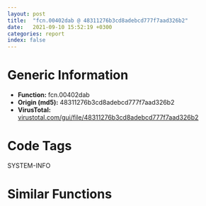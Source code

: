 ```yaml
---
layout: post
title:  "fcn.00402dab @ 48311276b3cd8adebcd777f7aad326b2"
date:   2021-09-10 15:52:19 +0300
categories: report
index: false
---
```


# Generic Information
- **Function:** fcn.00402dab
- **Origin (md5):** 48311276b3cd8adebcd777f7aad326b2
- **VirusTotal:** [virustotal.com/gui/file/48311276b3cd8adebcd777f7aad326b2][virustotal_ref]

# Code Tags
<span class="tag" id="SYSTEM-INFO">SYSTEM-INFO</span>


# Similar Functions
<script type="text/javascript" src="https://www.gstatic.com/charts/loader.js"></script>
<script type="text/javascript">

    google.charts.load('current', {'packages':['corechart']});
    google.charts.setOnLoadCallback(drawChart);

    function drawChart() {
    var data = new google.visualization.DataTable();
        data.addColumn('number', 'X');
        data.addColumn('number', 'Y');
        data.addColumn({type: 'string', role: 'tooltip', 'p': {'html': true}});
        data.addColumn({'type': 'string', 'role': 'style'});
        
        data.addRows([
    [9.24160385131836, 6.0460004806518555, '<b><a href="/report/fcn.00402dab@48311276b3cd8adebcd777f7aad326b2">fcn.00402dab</a><br>@48311276b3cd8adebcd777f7aad326b2</b><br><br>push ebp<br>mov ebp esp<br>sub esp 0x324<br>push ebx<br>push esi<br>push 0x17<br>call sub.KERNEL32.dll_IsProcessorFeaturePresent<br>test eax eax<br>je 0x402dc6<br>mov ecx dword[ebp+8]<br>int 0x29<br>xor esi esi<br>lea eax [ebp-0x324]<br>push 0x2cc<br>push esi<br>push eax<br>mov dword[0x4a1b70] esi<br>call fcn.00403710<br>add esp 0xc<br>mov dword[ebp-0x274] eax<br>mov dword[ebp-0x278] ecx<br>mov dword[ebp-0x27c] edx<br>mov dword[ebp-0x280] ebx<br>mov dword[ebp-0x284] esi<br>mov dword[ebp-0x288] edi<br>mov word[ebp-0x25c] ss<br>mov word[ebp-0x268] cs<br>mov word[ebp-0x28c] ds<br>mov word[ebp-0x290] es<br>mov word[ebp-0x294] fs<br>mov word[ebp-0x298] gs<br>pushfd<br>pop dword[ebp-0x264]<br>mov eax dword[ebp+4]<br>mov dword[ebp-0x26c] eax<br>lea eax [ebp+4]<br>mov dword[ebp-0x260] eax<br>mov dword[ebp-0x324] 0x10001<br>mov eax dword[eax-4]<br>push 0x50<br>mov dword[ebp-0x270] eax<br>lea eax [ebp-0x58]<br>push esi<br>push eax<br>call fcn.00403710<br>mov eax dword[ebp+4]<br>add esp 0xc<br>mov dword[ebp-0x58] 0x40000015<br>mov dword[ebp-0x54] 1<br>mov dword[ebp-0x4c] eax<br>call dword[sym.imp.KERNEL32.dll_IsDebuggerPresent]<br>push esi<br>lea ebx [eax-1]<br>neg ebx<br>lea eax [ebp-0x58]<br>mov dword[ebp-8] eax<br>lea eax [ebp-0x324]<br>sbb bl bl<br>mov dword[ebp-4] eax<br>inc bl<br>call dword[sym.imp.KERNEL32.dll_SetUnhandledExceptionFilter]<br>lea eax [ebp-8]<br>push eax<br>call dword[sym.imp.KERNEL32.dll_UnhandledExceptionFilter]<br>test eax eax<br>jne 0x402ec0<br>movzx eax bl<br>neg eax<br>sbb eax eax<br>and dword[0x4a1b70] eax<br>pop esi<br>pop ebx<br>mov esp ebp<br>pop ebp<br>ret<br>', 'point { fill-color: #e0440e; }'],
[17.74289894104004, 0.5813038945198059, '<b><a href="/report/fcn.00414747@d32515577b2cd57bf3dd6c5e3c37e219">fcn.00414747</a><br>@d32515577b2cd57bf3dd6c5e3c37e219</b><br><br>push ebp<br>mov ebp esp<br>sub esp 0x324<br>push ebx<br>push esi<br>push 0x17<br>call sub.KERNEL32.dll_IsProcessorFeaturePresent<br>test eax eax<br>je 0x414762<br>mov ecx dword[ebp+8]<br>int 0x29<br>xor esi esi<br>lea eax [ebp-0x324]<br>push 0x2cc<br>push esi<br>push eax<br>mov dword[0x4de708] esi<br>call fcn.0041c640<br>add esp 0xc<br>mov dword[ebp-0x274] eax<br>mov dword[ebp-0x278] ecx<br>mov dword[ebp-0x27c] edx<br>mov dword[ebp-0x280] ebx<br>mov dword[ebp-0x284] esi<br>mov dword[ebp-0x288] edi<br>mov word[ebp-0x25c] ss<br>mov word[ebp-0x268] cs<br>mov word[ebp-0x28c] ds<br>mov word[ebp-0x290] es<br>mov word[ebp-0x294] fs<br>mov word[ebp-0x298] gs<br>pushfd<br>pop dword[ebp-0x264]<br>mov eax dword[ebp+4]<br>mov dword[ebp-0x26c] eax<br>lea eax [ebp+4]<br>mov dword[ebp-0x260] eax<br>mov dword[ebp-0x324] 0x10001<br>mov eax dword[eax-4]<br>push 0x50<br>mov dword[ebp-0x270] eax<br>lea eax [ebp-0x58]<br>push esi<br>push eax<br>call fcn.0041c640<br>mov eax dword[ebp+4]<br>add esp 0xc<br>mov dword[ebp-0x58] 0x40000015<br>mov dword[ebp-0x54] 1<br>mov dword[ebp-0x4c] eax<br>call dword[sym.imp.KERNEL32.dll_IsDebuggerPresent]<br>push esi<br>lea ebx [eax-1]<br>neg ebx<br>lea eax [ebp-0x58]<br>mov dword[ebp-8] eax<br>lea eax [ebp-0x324]<br>sbb bl bl<br>mov dword[ebp-4] eax<br>inc bl<br>call dword[sym.imp.KERNEL32.dll_SetUnhandledExceptionFilter]<br>lea eax [ebp-8]<br>push eax<br>call dword[sym.imp.KERNEL32.dll_UnhandledExceptionFilter]<br>test eax eax<br>jne 0x41485c<br>movzx eax bl<br>neg eax<br>sbb eax eax<br>and dword[0x4de708] eax<br>pop esi<br>pop ebx<br>mov esp ebp<br>pop ebp<br>ret<br>', 'null'],
[18.78293800354004, -9.46843433380127, '<b><a href="/report/fcn.00401c63@70e9569a63e2c5481707e2ba7c663021">fcn.00401c63</a><br>@70e9569a63e2c5481707e2ba7c663021</b><br><br>push ebp<br>mov ebp esp<br>sub esp 0x324<br>push ebx<br>push esi<br>push 0x17<br>call sub.KERNEL32.dll_IsProcessorFeaturePresent<br>test eax eax<br>je 0x401c7e<br>mov ecx dword[ebp+8]<br>int 0x29<br>xor esi esi<br>lea eax [ebp-0x324]<br>push 0x2cc<br>push esi<br>push eax<br>mov dword[0x537a60] esi<br>call fcn.004022b0<br>add esp 0xc<br>mov dword[ebp-0x274] eax<br>mov dword[ebp-0x278] ecx<br>mov dword[ebp-0x27c] edx<br>mov dword[ebp-0x280] ebx<br>mov dword[ebp-0x284] esi<br>mov dword[ebp-0x288] edi<br>mov word[ebp-0x25c] ss<br>mov word[ebp-0x268] cs<br>mov word[ebp-0x28c] ds<br>mov word[ebp-0x290] es<br>mov word[ebp-0x294] fs<br>mov word[ebp-0x298] gs<br>pushfd<br>pop dword[ebp-0x264]<br>mov eax dword[ebp+4]<br>mov dword[ebp-0x26c] eax<br>lea eax [ebp+4]<br>mov dword[ebp-0x260] eax<br>mov dword[ebp-0x324] 0x10001<br>mov eax dword[eax-4]<br>push 0x50<br>mov dword[ebp-0x270] eax<br>lea eax [ebp-0x58]<br>push esi<br>push eax<br>call fcn.004022b0<br>mov eax dword[ebp+4]<br>add esp 0xc<br>mov dword[ebp-0x58] 0x40000015<br>mov dword[ebp-0x54] 1<br>mov dword[ebp-0x4c] eax<br>call dword[sym.imp.KERNEL32.dll_IsDebuggerPresent]<br>push esi<br>lea ebx [eax-1]<br>neg ebx<br>lea eax [ebp-0x58]<br>mov dword[ebp-8] eax<br>lea eax [ebp-0x324]<br>sbb bl bl<br>mov dword[ebp-4] eax<br>inc bl<br>call dword[sym.imp.KERNEL32.dll_SetUnhandledExceptionFilter]<br>lea eax [ebp-8]<br>push eax<br>call dword[sym.imp.KERNEL32.dll_UnhandledExceptionFilter]<br>test eax eax<br>jne 0x401d78<br>movzx eax bl<br>neg eax<br>sbb eax eax<br>and dword[0x537a60] eax<br>pop esi<br>pop ebx<br>mov esp ebp<br>pop ebp<br>ret<br>', 'null'],
[1.5287750959396362, -15.280750274658203, '<b><a href="/report/fcn.00432758@8d996434378dbdbb47e86342be5446c7">fcn.00432758</a><br>@8d996434378dbdbb47e86342be5446c7</b><br><br>push ebp<br>mov ebp esp<br>sub esp 0x324<br>push ebx<br>push esi<br>push 0x17<br>call sub.KERNEL32.dll_IsProcessorFeaturePresent<br>test eax eax<br>je 0x432773<br>mov ecx dword[ebp+8]<br>int 0x29<br>xor esi esi<br>lea eax [ebp-0x324]<br>push 0x2cc<br>push esi<br>push eax<br>mov dword[0x4f5b4c] esi<br>call fcn.00434b40<br>add esp 0xc<br>mov dword[ebp-0x274] eax<br>mov dword[ebp-0x278] ecx<br>mov dword[ebp-0x27c] edx<br>mov dword[ebp-0x280] ebx<br>mov dword[ebp-0x284] esi<br>mov dword[ebp-0x288] edi<br>mov word[ebp-0x25c] ss<br>mov word[ebp-0x268] cs<br>mov word[ebp-0x28c] ds<br>mov word[ebp-0x290] es<br>mov word[ebp-0x294] fs<br>mov word[ebp-0x298] gs<br>pushfd<br>pop dword[ebp-0x264]<br>mov eax dword[ebp+4]<br>mov dword[ebp-0x26c] eax<br>lea eax [ebp+4]<br>mov dword[ebp-0x260] eax<br>mov dword[ebp-0x324] 0x10001<br>mov eax dword[eax-4]<br>push 0x50<br>mov dword[ebp-0x270] eax<br>lea eax [ebp-0x58]<br>push esi<br>push eax<br>call fcn.00434b40<br>mov eax dword[ebp+4]<br>add esp 0xc<br>mov dword[ebp-0x58] 0x40000015<br>mov dword[ebp-0x54] 1<br>mov dword[ebp-0x4c] eax<br>call dword[sym.imp.KERNEL32.dll_IsDebuggerPresent]<br>push esi<br>lea ebx [eax-1]<br>neg ebx<br>lea eax [ebp-0x58]<br>mov dword[ebp-8] eax<br>lea eax [ebp-0x324]<br>sbb bl bl<br>mov dword[ebp-4] eax<br>inc bl<br>call dword[sym.imp.KERNEL32.dll_SetUnhandledExceptionFilter]<br>lea eax [ebp-8]<br>push eax<br>call dword[sym.imp.KERNEL32.dll_UnhandledExceptionFilter]<br>test eax eax<br>jne 0x43286d<br>movzx eax bl<br>neg eax<br>sbb eax eax<br>and dword[0x4f5b4c] eax<br>pop esi<br>pop ebx<br>mov esp ebp<br>pop ebp<br>ret<br>', 'null'],
[-3.7575790882110596, -6.6674065589904785, '<b><a href="/report/fcn.00409654@d59f9c4f445b9f980173dec064f55091">fcn.00409654</a><br>@d59f9c4f445b9f980173dec064f55091</b><br><br>push ebp<br>mov ebp esp<br>sub esp 0x324<br>push ebx<br>push esi<br>push 0x17<br>call sub.KERNEL32.dll_IsProcessorFeaturePresent<br>test eax eax<br>je 0x40966f<br>mov ecx dword[ebp+8]<br>int 0x29<br>xor esi esi<br>lea eax [ebp-0x324]<br>push 0x2cc<br>push esi<br>push eax<br>mov dword[0x436f80] esi<br>call fcn.0040a970<br>add esp 0xc<br>mov dword[ebp-0x274] eax<br>mov dword[ebp-0x278] ecx<br>mov dword[ebp-0x27c] edx<br>mov dword[ebp-0x280] ebx<br>mov dword[ebp-0x284] esi<br>mov dword[ebp-0x288] edi<br>mov word[ebp-0x25c] ss<br>mov word[ebp-0x268] cs<br>mov word[ebp-0x28c] ds<br>mov word[ebp-0x290] es<br>mov word[ebp-0x294] fs<br>mov word[ebp-0x298] gs<br>pushfd<br>pop dword[ebp-0x264]<br>mov eax dword[ebp+4]<br>mov dword[ebp-0x26c] eax<br>lea eax [ebp+4]<br>mov dword[ebp-0x260] eax<br>mov dword[ebp-0x324] 0x10001<br>mov eax dword[eax-4]<br>push 0x50<br>mov dword[ebp-0x270] eax<br>lea eax [ebp-0x58]<br>push esi<br>push eax<br>call fcn.0040a970<br>mov eax dword[ebp+4]<br>add esp 0xc<br>mov dword[ebp-0x58] 0x40000015<br>mov dword[ebp-0x54] 1<br>mov dword[ebp-0x4c] eax<br>call dword[sym.imp.KERNEL32.dll_IsDebuggerPresent]<br>push esi<br>lea ebx [eax-1]<br>neg ebx<br>lea eax [ebp-0x58]<br>mov dword[ebp-8] eax<br>lea eax [ebp-0x324]<br>sbb bl bl<br>mov dword[ebp-4] eax<br>inc bl<br>call dword[sym.imp.KERNEL32.dll_SetUnhandledExceptionFilter]<br>lea eax [ebp-8]<br>push eax<br>call dword[sym.imp.KERNEL32.dll_UnhandledExceptionFilter]<br>test eax eax<br>jne 0x409769<br>movzx eax bl<br>neg eax<br>sbb eax eax<br>and dword[0x436f80] eax<br>pop esi<br>pop ebx<br>mov esp ebp<br>pop ebp<br>ret<br>', 'null'],
[-0.3406960070133209, 2.8412275314331055, '<b><a href="/report/fcn.00432758@c2f40b3bc10e39d3d975422ee4d09bab">fcn.00432758</a><br>@c2f40b3bc10e39d3d975422ee4d09bab</b><br><br>push ebp<br>mov ebp esp<br>sub esp 0x324<br>push ebx<br>push esi<br>push 0x17<br>call sub.KERNEL32.dll_IsProcessorFeaturePresent<br>test eax eax<br>je 0x432773<br>mov ecx dword[ebp+8]<br>int 0x29<br>xor esi esi<br>lea eax [ebp-0x324]<br>push 0x2cc<br>push esi<br>push eax<br>mov dword[0x4f5b4c] esi<br>call fcn.00434b40<br>add esp 0xc<br>mov dword[ebp-0x274] eax<br>mov dword[ebp-0x278] ecx<br>mov dword[ebp-0x27c] edx<br>mov dword[ebp-0x280] ebx<br>mov dword[ebp-0x284] esi<br>mov dword[ebp-0x288] edi<br>mov word[ebp-0x25c] ss<br>mov word[ebp-0x268] cs<br>mov word[ebp-0x28c] ds<br>mov word[ebp-0x290] es<br>mov word[ebp-0x294] fs<br>mov word[ebp-0x298] gs<br>pushfd<br>pop dword[ebp-0x264]<br>mov eax dword[ebp+4]<br>mov dword[ebp-0x26c] eax<br>lea eax [ebp+4]<br>mov dword[ebp-0x260] eax<br>mov dword[ebp-0x324] 0x10001<br>mov eax dword[eax-4]<br>push 0x50<br>mov dword[ebp-0x270] eax<br>lea eax [ebp-0x58]<br>push esi<br>push eax<br>call fcn.00434b40<br>mov eax dword[ebp+4]<br>add esp 0xc<br>mov dword[ebp-0x58] 0x40000015<br>mov dword[ebp-0x54] 1<br>mov dword[ebp-0x4c] eax<br>call dword[sym.imp.KERNEL32.dll_IsDebuggerPresent]<br>push esi<br>lea ebx [eax-1]<br>neg ebx<br>lea eax [ebp-0x58]<br>mov dword[ebp-8] eax<br>lea eax [ebp-0x324]<br>sbb bl bl<br>mov dword[ebp-4] eax<br>inc bl<br>call dword[sym.imp.KERNEL32.dll_SetUnhandledExceptionFilter]<br>lea eax [ebp-8]<br>push eax<br>call dword[sym.imp.KERNEL32.dll_UnhandledExceptionFilter]<br>test eax eax<br>jne 0x43286d<br>movzx eax bl<br>neg eax<br>sbb eax eax<br>and dword[0x4f5b4c] eax<br>pop esi<br>pop ebx<br>mov esp ebp<br>pop ebp<br>ret<br>', 'null'],
[7.822474002838135, -5.4980244636535645, '<b><a href="/report/fcn.00553ee8@9c2b894b84f59672d8be2e984066f76f">fcn.00553ee8</a><br>@9c2b894b84f59672d8be2e984066f76f</b><br><br>push ebp<br>mov ebp esp<br>sub esp 0x324<br>push ebx<br>push esi<br>push 0x17<br>call sub.KERNEL32.dll_IsProcessorFeaturePresent<br>test eax eax<br>je 0x553f03<br>mov ecx dword[ebp+8]<br>int 0x29<br>xor esi esi<br>lea eax [ebp-0x324]<br>push 0x2cc<br>push esi<br>push eax<br>mov dword[0x5e36f0] esi<br>call fcn.005576f0<br>add esp 0xc<br>mov dword[ebp-0x274] eax<br>mov dword[ebp-0x278] ecx<br>mov dword[ebp-0x27c] edx<br>mov dword[ebp-0x280] ebx<br>mov dword[ebp-0x284] esi<br>mov dword[ebp-0x288] edi<br>mov word[ebp-0x25c] ss<br>mov word[ebp-0x268] cs<br>mov word[ebp-0x28c] ds<br>mov word[ebp-0x290] es<br>mov word[ebp-0x294] fs<br>mov word[ebp-0x298] gs<br>pushfd<br>pop dword[ebp-0x264]<br>mov eax dword[ebp+4]<br>mov dword[ebp-0x26c] eax<br>lea eax [ebp+4]<br>mov dword[ebp-0x260] eax<br>mov dword[ebp-0x324] 0x10001<br>mov eax dword[eax-4]<br>push 0x50<br>mov dword[ebp-0x270] eax<br>lea eax [ebp-0x58]<br>push esi<br>push eax<br>call fcn.005576f0<br>mov eax dword[ebp+4]<br>add esp 0xc<br>mov dword[ebp-0x58] 0x40000015<br>mov dword[ebp-0x54] 1<br>mov dword[ebp-0x4c] eax<br>call dword[sym.imp.KERNEL32.dll_IsDebuggerPresent]<br>push esi<br>lea ebx [eax-1]<br>neg ebx<br>lea eax [ebp-0x58]<br>mov dword[ebp-8] eax<br>lea eax [ebp-0x324]<br>sbb bl bl<br>mov dword[ebp-4] eax<br>inc bl<br>call dword[sym.imp.KERNEL32.dll_SetUnhandledExceptionFilter]<br>lea eax [ebp-8]<br>push eax<br>call dword[sym.imp.KERNEL32.dll_UnhandledExceptionFilter]<br>test eax eax<br>jne 0x553ffd<br>movzx eax bl<br>neg eax<br>sbb eax eax<br>and dword[0x5e36f0] eax<br>pop esi<br>pop ebx<br>mov esp ebp<br>pop ebp<br>ret<br>', 'null'],
[11.557159423828125, -16.531618118286133, '<b><a href="/report/fcn.00409bfb@0b073c89b077a27e3496540be7574e33">fcn.00409bfb</a><br>@0b073c89b077a27e3496540be7574e33</b><br><br>push ebp<br>mov ebp esp<br>sub esp 0x324<br>push ebx<br>push esi<br>push 0x17<br>call sub.KERNEL32.dll_IsProcessorFeaturePresent<br>test eax eax<br>je 0x409c16<br>mov ecx dword[ebp+8]<br>int 0x29<br>xor esi esi<br>lea eax [ebp-0x324]<br>push 0x2cc<br>push esi<br>push eax<br>mov dword[0x4269dc] esi<br>call fcn.0040bf50<br>add esp 0xc<br>mov dword[ebp-0x274] eax<br>mov dword[ebp-0x278] ecx<br>mov dword[ebp-0x27c] edx<br>mov dword[ebp-0x280] ebx<br>mov dword[ebp-0x284] esi<br>mov dword[ebp-0x288] edi<br>mov word[ebp-0x25c] ss<br>mov word[ebp-0x268] cs<br>mov word[ebp-0x28c] ds<br>mov word[ebp-0x290] es<br>mov word[ebp-0x294] fs<br>mov word[ebp-0x298] gs<br>pushfd<br>pop dword[ebp-0x264]<br>mov eax dword[ebp+4]<br>mov dword[ebp-0x26c] eax<br>lea eax [ebp+4]<br>mov dword[ebp-0x260] eax<br>mov dword[ebp-0x324] 0x10001<br>mov eax dword[eax-4]<br>push 0x50<br>mov dword[ebp-0x270] eax<br>lea eax [ebp-0x58]<br>push esi<br>push eax<br>call fcn.0040bf50<br>mov eax dword[ebp+4]<br>add esp 0xc<br>mov dword[ebp-0x58] 0x40000015<br>mov dword[ebp-0x54] 1<br>mov dword[ebp-0x4c] eax<br>call dword[sym.imp.KERNEL32.dll_IsDebuggerPresent]<br>push esi<br>lea ebx [eax-1]<br>neg ebx<br>lea eax [ebp-0x58]<br>mov dword[ebp-8] eax<br>lea eax [ebp-0x324]<br>sbb bl bl<br>mov dword[ebp-4] eax<br>inc bl<br>call dword[sym.imp.KERNEL32.dll_SetUnhandledExceptionFilter]<br>lea eax [ebp-8]<br>push eax<br>call dword[sym.imp.KERNEL32.dll_UnhandledExceptionFilter]<br>test eax eax<br>jne 0x409d10<br>movzx eax bl<br>neg eax<br>sbb eax eax<br>and dword[0x4269dc] eax<br>pop esi<br>pop ebx<br>mov esp ebp<br>pop ebp<br>ret<br>', 'null'],
[61.575931549072266, 108.3570327758789, '<b><a href="/report/fcn.0041492a@b8b9cf6862b0d68d10750002e5baaf97">fcn.0041492a</a><br>@b8b9cf6862b0d68d10750002e5baaf97</b><br><br>mov edi edi<br>push ebp<br>mov ebp esp<br>sub esp 0x328<br>mov eax dword[0x475084]<br>xor eax ebp<br>mov dword[ebp-4] eax<br>push ebx<br>mov ebx dword[ebp+8]<br>push edi<br>cmp ebx 0xffffffff<br>je 0x414950<br>push ebx<br>call fcn.0041b8f0<br>pop ecx<br>and dword[ebp-0x320] 0<br>push 0x4c<br>lea eax [ebp-0x31c]<br>push 0<br>push eax<br>call fcn.00412c10<br>lea eax [ebp-0x320]<br>mov dword[ebp-0x328] eax<br>lea eax [ebp-0x2d0]<br>add esp 0xc<br>mov dword[ebp-0x324] eax<br>mov dword[ebp-0x220] eax<br>mov dword[ebp-0x224] ecx<br>mov dword[ebp-0x228] edx<br>mov dword[ebp-0x22c] ebx<br>mov dword[ebp-0x230] esi<br>mov dword[ebp-0x234] edi<br>mov word[ebp-0x208] ss<br>mov word[ebp-0x214] cs<br>mov word[ebp-0x238] ds<br>mov word[ebp-0x23c] es<br>mov word[ebp-0x240] fs<br>mov word[ebp-0x244] gs<br>pushfd<br>pop dword[ebp-0x210]<br>mov eax dword[ebp+4]<br>lea ecx [ebp+4]<br>mov dword[ebp-0x20c] ecx<br>mov dword[ebp-0x2d0] 0x10001<br>mov dword[ebp-0x218] eax<br>mov ecx dword[ecx-4]<br>mov dword[ebp-0x21c] ecx<br>mov ecx dword[ebp+0xc]<br>mov dword[ebp-0x320] ecx<br>mov ecx dword[ebp+0x10]<br>mov dword[ebp-0x31c] ecx<br>mov dword[ebp-0x314] eax<br>call dword[sym.imp.KERNEL32.dll_IsDebuggerPresent]<br>push 0<br>mov edi eax<br>call dword[sym.imp.KERNEL32.dll_SetUnhandledExceptionFilter]<br>lea eax [ebp-0x328]<br>push eax<br>call dword[sym.imp.KERNEL32.dll_UnhandledExceptionFilter]<br>test eax eax<br>jne 0x414a45<br>test edi edi<br>jne 0x414a45<br>cmp ebx 0xffffffff<br>je 0x414a45<br>push ebx<br>call fcn.0041b8f0<br>pop ecx<br>mov ecx dword[ebp-4]<br>pop edi<br>xor ecx ebp<br>pop ebx<br>call fcn.00410b3d<br>leave<br>ret<br>', 'null'],
[45.77464294433594, 89.84402465820312, '<b><a href="/report/fcn.004f9ee0@e2ba7f10eb234338a49853c34d7d9c56">fcn.004f9ee0</a><br>@e2ba7f10eb234338a49853c34d7d9c56</b><br><br>mov edi edi<br>push ebp<br>mov ebp esp<br>sub esp 0x328<br>mov eax dword[0x55bdf4]<br>xor eax ebp<br>mov dword[ebp-4] eax<br>push ebx<br>mov ebx dword[ebp+8]<br>push edi<br>cmp ebx 0xffffffff<br>je 0x4f9f06<br>push ebx<br>call fcn.00502207<br>pop ecx<br>and dword[ebp-0x320] 0<br>push 0x4c<br>lea eax [ebp-0x31c]<br>push 0<br>push eax<br>call fcn.004f37e0<br>lea eax [ebp-0x320]<br>mov dword[ebp-0x328] eax<br>lea eax [ebp-0x2d0]<br>add esp 0xc<br>mov dword[ebp-0x324] eax<br>mov dword[ebp-0x220] eax<br>mov dword[ebp-0x224] ecx<br>mov dword[ebp-0x228] edx<br>mov dword[ebp-0x22c] ebx<br>mov dword[ebp-0x230] esi<br>mov dword[ebp-0x234] edi<br>mov word[ebp-0x208] ss<br>mov word[ebp-0x214] cs<br>mov word[ebp-0x238] ds<br>mov word[ebp-0x23c] es<br>mov word[ebp-0x240] fs<br>mov word[ebp-0x244] gs<br>pushfd<br>pop dword[ebp-0x210]<br>mov eax dword[ebp+4]<br>lea ecx [ebp+4]<br>mov dword[ebp-0x20c] ecx<br>mov dword[ebp-0x2d0] 0x10001<br>mov dword[ebp-0x218] eax<br>mov ecx dword[ecx-4]<br>mov dword[ebp-0x21c] ecx<br>mov ecx dword[ebp+0xc]<br>mov dword[ebp-0x320] ecx<br>mov ecx dword[ebp+0x10]<br>mov dword[ebp-0x31c] ecx<br>mov dword[ebp-0x314] eax<br>call dword[sym.imp.KERNEL32.dll_IsDebuggerPresent]<br>push 0<br>mov edi eax<br>call dword[sym.imp.KERNEL32.dll_SetUnhandledExceptionFilter]<br>lea eax [ebp-0x328]<br>push eax<br>call dword[sym.imp.KERNEL32.dll_UnhandledExceptionFilter]<br>test eax eax<br>jne 0x4f9ffb<br>test edi edi<br>jne 0x4f9ffb<br>cmp ebx 0xffffffff<br>je 0x4f9ffb<br>push ebx<br>call fcn.00502207<br>pop ecx<br>mov ecx dword[ebp-4]<br>pop edi<br>xor ecx ebp<br>pop ebx<br>call fcn.004f166b<br>leave<br>ret<br>', 'null'],
[66.12736511230469, 89.90834045410156, '<b><a href="/report/fcn.0041492a@9571c7458fae91969aaed3955e433f49">fcn.0041492a</a><br>@9571c7458fae91969aaed3955e433f49</b><br><br>mov edi edi<br>push ebp<br>mov ebp esp<br>sub esp 0x328<br>mov eax dword[0x475084]<br>xor eax ebp<br>mov dword[ebp-4] eax<br>push ebx<br>mov ebx dword[ebp+8]<br>push edi<br>cmp ebx 0xffffffff<br>je 0x414950<br>push ebx<br>call fcn.0041b8f0<br>pop ecx<br>and dword[ebp-0x320] 0<br>push 0x4c<br>lea eax [ebp-0x31c]<br>push 0<br>push eax<br>call fcn.00412c10<br>lea eax [ebp-0x320]<br>mov dword[ebp-0x328] eax<br>lea eax [ebp-0x2d0]<br>add esp 0xc<br>mov dword[ebp-0x324] eax<br>mov dword[ebp-0x220] eax<br>mov dword[ebp-0x224] ecx<br>mov dword[ebp-0x228] edx<br>mov dword[ebp-0x22c] ebx<br>mov dword[ebp-0x230] esi<br>mov dword[ebp-0x234] edi<br>mov word[ebp-0x208] ss<br>mov word[ebp-0x214] cs<br>mov word[ebp-0x238] ds<br>mov word[ebp-0x23c] es<br>mov word[ebp-0x240] fs<br>mov word[ebp-0x244] gs<br>pushfd<br>pop dword[ebp-0x210]<br>mov eax dword[ebp+4]<br>lea ecx [ebp+4]<br>mov dword[ebp-0x20c] ecx<br>mov dword[ebp-0x2d0] 0x10001<br>mov dword[ebp-0x218] eax<br>mov ecx dword[ecx-4]<br>mov dword[ebp-0x21c] ecx<br>mov ecx dword[ebp+0xc]<br>mov dword[ebp-0x320] ecx<br>mov ecx dword[ebp+0x10]<br>mov dword[ebp-0x31c] ecx<br>mov dword[ebp-0x314] eax<br>call dword[sym.imp.KERNEL32.dll_IsDebuggerPresent]<br>push 0<br>mov edi eax<br>call dword[sym.imp.KERNEL32.dll_SetUnhandledExceptionFilter]<br>lea eax [ebp-0x328]<br>push eax<br>call dword[sym.imp.KERNEL32.dll_UnhandledExceptionFilter]<br>test eax eax<br>jne 0x414a45<br>test edi edi<br>jne 0x414a45<br>cmp ebx 0xffffffff<br>je 0x414a45<br>push ebx<br>call fcn.0041b8f0<br>pop ecx<br>mov ecx dword[ebp-4]<br>pop edi<br>xor ecx ebp<br>pop ebx<br>call fcn.00410b3d<br>leave<br>ret<br>', 'null'],
[50.14043426513672, 101.093505859375, '<b><a href="/report/fcn.0041492a@3aa98225e51cbcae2d334c8b6b4ed9fd">fcn.0041492a</a><br>@3aa98225e51cbcae2d334c8b6b4ed9fd</b><br><br>mov edi edi<br>push ebp<br>mov ebp esp<br>sub esp 0x328<br>mov eax dword[0x475084]<br>xor eax ebp<br>mov dword[ebp-4] eax<br>push ebx<br>mov ebx dword[ebp+8]<br>push edi<br>cmp ebx 0xffffffff<br>je 0x414950<br>push ebx<br>call fcn.0041b8f0<br>pop ecx<br>and dword[ebp-0x320] 0<br>push 0x4c<br>lea eax [ebp-0x31c]<br>push 0<br>push eax<br>call fcn.00412c10<br>lea eax [ebp-0x320]<br>mov dword[ebp-0x328] eax<br>lea eax [ebp-0x2d0]<br>add esp 0xc<br>mov dword[ebp-0x324] eax<br>mov dword[ebp-0x220] eax<br>mov dword[ebp-0x224] ecx<br>mov dword[ebp-0x228] edx<br>mov dword[ebp-0x22c] ebx<br>mov dword[ebp-0x230] esi<br>mov dword[ebp-0x234] edi<br>mov word[ebp-0x208] ss<br>mov word[ebp-0x214] cs<br>mov word[ebp-0x238] ds<br>mov word[ebp-0x23c] es<br>mov word[ebp-0x240] fs<br>mov word[ebp-0x244] gs<br>pushfd<br>pop dword[ebp-0x210]<br>mov eax dword[ebp+4]<br>lea ecx [ebp+4]<br>mov dword[ebp-0x20c] ecx<br>mov dword[ebp-0x2d0] 0x10001<br>mov dword[ebp-0x218] eax<br>mov ecx dword[ecx-4]<br>mov dword[ebp-0x21c] ecx<br>mov ecx dword[ebp+0xc]<br>mov dword[ebp-0x320] ecx<br>mov ecx dword[ebp+0x10]<br>mov dword[ebp-0x31c] ecx<br>mov dword[ebp-0x314] eax<br>call dword[sym.imp.KERNEL32.dll_IsDebuggerPresent]<br>push 0<br>mov edi eax<br>call dword[sym.imp.KERNEL32.dll_SetUnhandledExceptionFilter]<br>lea eax [ebp-0x328]<br>push eax<br>call dword[sym.imp.KERNEL32.dll_UnhandledExceptionFilter]<br>test eax eax<br>jne 0x414a45<br>test edi edi<br>jne 0x414a45<br>cmp ebx 0xffffffff<br>je 0x414a45<br>push ebx<br>call fcn.0041b8f0<br>pop ecx<br>mov ecx dword[ebp-4]<br>pop edi<br>xor ecx ebp<br>pop ebx<br>call fcn.00410b3d<br>leave<br>ret<br>', 'null'],
[60.53046798706055, 98.24139404296875, '<b><a href="/report/fcn.0041492a@44a756939733df3681808b122b91651f">fcn.0041492a</a><br>@44a756939733df3681808b122b91651f</b><br><br>mov edi edi<br>push ebp<br>mov ebp esp<br>sub esp 0x328<br>mov eax dword[0x475084]<br>xor eax ebp<br>mov dword[ebp-4] eax<br>push ebx<br>mov ebx dword[ebp+8]<br>push edi<br>cmp ebx 0xffffffff<br>je 0x414950<br>push ebx<br>call fcn.0041b8f0<br>pop ecx<br>and dword[ebp-0x320] 0<br>push 0x4c<br>lea eax [ebp-0x31c]<br>push 0<br>push eax<br>call fcn.00412c10<br>lea eax [ebp-0x320]<br>mov dword[ebp-0x328] eax<br>lea eax [ebp-0x2d0]<br>add esp 0xc<br>mov dword[ebp-0x324] eax<br>mov dword[ebp-0x220] eax<br>mov dword[ebp-0x224] ecx<br>mov dword[ebp-0x228] edx<br>mov dword[ebp-0x22c] ebx<br>mov dword[ebp-0x230] esi<br>mov dword[ebp-0x234] edi<br>mov word[ebp-0x208] ss<br>mov word[ebp-0x214] cs<br>mov word[ebp-0x238] ds<br>mov word[ebp-0x23c] es<br>mov word[ebp-0x240] fs<br>mov word[ebp-0x244] gs<br>pushfd<br>pop dword[ebp-0x210]<br>mov eax dword[ebp+4]<br>lea ecx [ebp+4]<br>mov dword[ebp-0x20c] ecx<br>mov dword[ebp-0x2d0] 0x10001<br>mov dword[ebp-0x218] eax<br>mov ecx dword[ecx-4]<br>mov dword[ebp-0x21c] ecx<br>mov ecx dword[ebp+0xc]<br>mov dword[ebp-0x320] ecx<br>mov ecx dword[ebp+0x10]<br>mov dword[ebp-0x31c] ecx<br>mov dword[ebp-0x314] eax<br>call dword[sym.imp.KERNEL32.dll_IsDebuggerPresent]<br>push 0<br>mov edi eax<br>call dword[sym.imp.KERNEL32.dll_SetUnhandledExceptionFilter]<br>lea eax [ebp-0x328]<br>push eax<br>call dword[sym.imp.KERNEL32.dll_UnhandledExceptionFilter]<br>test eax eax<br>jne 0x414a45<br>test edi edi<br>jne 0x414a45<br>cmp ebx 0xffffffff<br>je 0x414a45<br>push ebx<br>call fcn.0041b8f0<br>pop ecx<br>mov ecx dword[ebp-4]<br>pop edi<br>xor ecx ebp<br>pop ebx<br>call fcn.00410b3d<br>leave<br>ret<br>', 'null'],
[54.19588088989258, 79.01036834716797, '<b><a href="/report/fcn.0041492a@3d7f25d788af3e7f7707a736ac852465">fcn.0041492a</a><br>@3d7f25d788af3e7f7707a736ac852465</b><br><br>mov edi edi<br>push ebp<br>mov ebp esp<br>sub esp 0x328<br>mov eax dword[0x475084]<br>xor eax ebp<br>mov dword[ebp-4] eax<br>push ebx<br>mov ebx dword[ebp+8]<br>push edi<br>cmp ebx 0xffffffff<br>je 0x414950<br>push ebx<br>call fcn.0041b8f0<br>pop ecx<br>and dword[ebp-0x320] 0<br>push 0x4c<br>lea eax [ebp-0x31c]<br>push 0<br>push eax<br>call fcn.00412c10<br>lea eax [ebp-0x320]<br>mov dword[ebp-0x328] eax<br>lea eax [ebp-0x2d0]<br>add esp 0xc<br>mov dword[ebp-0x324] eax<br>mov dword[ebp-0x220] eax<br>mov dword[ebp-0x224] ecx<br>mov dword[ebp-0x228] edx<br>mov dword[ebp-0x22c] ebx<br>mov dword[ebp-0x230] esi<br>mov dword[ebp-0x234] edi<br>mov word[ebp-0x208] ss<br>mov word[ebp-0x214] cs<br>mov word[ebp-0x238] ds<br>mov word[ebp-0x23c] es<br>mov word[ebp-0x240] fs<br>mov word[ebp-0x244] gs<br>pushfd<br>pop dword[ebp-0x210]<br>mov eax dword[ebp+4]<br>lea ecx [ebp+4]<br>mov dword[ebp-0x20c] ecx<br>mov dword[ebp-0x2d0] 0x10001<br>mov dword[ebp-0x218] eax<br>mov ecx dword[ecx-4]<br>mov dword[ebp-0x21c] ecx<br>mov ecx dword[ebp+0xc]<br>mov dword[ebp-0x320] ecx<br>mov ecx dword[ebp+0x10]<br>mov dword[ebp-0x31c] ecx<br>mov dword[ebp-0x314] eax<br>call dword[sym.imp.KERNEL32.dll_IsDebuggerPresent]<br>push 0<br>mov edi eax<br>call dword[sym.imp.KERNEL32.dll_SetUnhandledExceptionFilter]<br>lea eax [ebp-0x328]<br>push eax<br>call dword[sym.imp.KERNEL32.dll_UnhandledExceptionFilter]<br>test eax eax<br>jne 0x414a45<br>test edi edi<br>jne 0x414a45<br>cmp ebx 0xffffffff<br>je 0x414a45<br>push ebx<br>call fcn.0041b8f0<br>pop ecx<br>mov ecx dword[ebp-4]<br>pop edi<br>xor ecx ebp<br>pop ebx<br>call fcn.00410b3d<br>leave<br>ret<br>', 'null'],
[76.24700164794922, 88.51581573486328, '<b><a href="/report/fcn.005b1e03@b38ce64a273c3fc98fc78af14b8bdcc0">fcn.005b1e03</a><br>@b38ce64a273c3fc98fc78af14b8bdcc0</b><br><br>mov edi edi<br>push ebp<br>mov ebp esp<br>sub esp 0x328<br>mov eax dword[0x5bd3c0]<br>xor eax ebp<br>mov dword[ebp-4] eax<br>push ebx<br>mov ebx dword[ebp+8]<br>push edi<br>cmp ebx 0xffffffff<br>je 0x5b1e29<br>push ebx<br>call fcn.005b3871<br>pop ecx<br>and dword[ebp-0x320] 0<br>push 0x4c<br>lea eax [ebp-0x31c]<br>push 0<br>push eax<br>call fcn.005b3880<br>lea eax [ebp-0x320]<br>mov dword[ebp-0x328] eax<br>lea eax [ebp-0x2d0]<br>add esp 0xc<br>mov dword[ebp-0x324] eax<br>mov dword[ebp-0x220] eax<br>mov dword[ebp-0x224] ecx<br>mov dword[ebp-0x228] edx<br>mov dword[ebp-0x22c] ebx<br>mov dword[ebp-0x230] esi<br>mov dword[ebp-0x234] edi<br>mov word[ebp-0x208] ss<br>mov word[ebp-0x214] cs<br>mov word[ebp-0x238] ds<br>mov word[ebp-0x23c] es<br>mov word[ebp-0x240] fs<br>mov word[ebp-0x244] gs<br>pushfd<br>pop dword[ebp-0x210]<br>mov eax dword[ebp+4]<br>lea ecx [ebp+4]<br>mov dword[ebp-0x20c] ecx<br>mov dword[ebp-0x2d0] 0x10001<br>mov dword[ebp-0x218] eax<br>mov ecx dword[ecx-4]<br>mov dword[ebp-0x21c] ecx<br>mov ecx dword[ebp+0xc]<br>mov dword[ebp-0x320] ecx<br>mov ecx dword[ebp+0x10]<br>mov dword[ebp-0x31c] ecx<br>mov dword[ebp-0x314] eax<br>call dword[sym.imp.KERNEL32.dll_IsDebuggerPresent]<br>push 0<br>mov edi eax<br>call dword[sym.imp.KERNEL32.dll_SetUnhandledExceptionFilter]<br>lea eax [ebp-0x328]<br>push eax<br>call dword[sym.imp.KERNEL32.dll_UnhandledExceptionFilter]<br>test eax eax<br>jne 0x5b1f1e<br>test edi edi<br>jne 0x5b1f1e<br>cmp ebx 0xffffffff<br>je 0x5b1f1e<br>push ebx<br>call fcn.005b3871<br>pop ecx<br>mov ecx dword[ebp-4]<br>pop edi<br>xor ecx ebp<br>pop ebx<br>call fcn.005b26c6<br>leave<br>ret<br>', 'null'],
[71.78278350830078, 100.35872650146484, '<b><a href="/report/fcn.00490cf5@4fe6510221c33bf023f6abed461fc13f">fcn.00490cf5</a><br>@4fe6510221c33bf023f6abed461fc13f</b><br><br>mov edi edi<br>push ebp<br>mov ebp esp<br>sub esp 0x328<br>mov eax dword[0x4c1d70]<br>xor eax ebp<br>mov dword[ebp-4] eax<br>push ebx<br>mov ebx dword[ebp+8]<br>push edi<br>cmp ebx 0xffffffff<br>je 0x490d1b<br>push ebx<br>call fcn.00496178<br>pop ecx<br>and dword[ebp-0x320] 0<br>push 0x4c<br>lea eax [ebp-0x31c]<br>push 0<br>push eax<br>call fcn.00495c20<br>lea eax [ebp-0x320]<br>mov dword[ebp-0x328] eax<br>lea eax [ebp-0x2d0]<br>add esp 0xc<br>mov dword[ebp-0x324] eax<br>mov dword[ebp-0x220] eax<br>mov dword[ebp-0x224] ecx<br>mov dword[ebp-0x228] edx<br>mov dword[ebp-0x22c] ebx<br>mov dword[ebp-0x230] esi<br>mov dword[ebp-0x234] edi<br>mov word[ebp-0x208] ss<br>mov word[ebp-0x214] cs<br>mov word[ebp-0x238] ds<br>mov word[ebp-0x23c] es<br>mov word[ebp-0x240] fs<br>mov word[ebp-0x244] gs<br>pushfd<br>pop dword[ebp-0x210]<br>mov eax dword[ebp+4]<br>lea ecx [ebp+4]<br>mov dword[ebp-0x20c] ecx<br>mov dword[ebp-0x2d0] 0x10001<br>mov dword[ebp-0x218] eax<br>mov ecx dword[ecx-4]<br>mov dword[ebp-0x21c] ecx<br>mov ecx dword[ebp+0xc]<br>mov dword[ebp-0x320] ecx<br>mov ecx dword[ebp+0x10]<br>mov dword[ebp-0x31c] ecx<br>mov dword[ebp-0x314] eax<br>call dword[sym.imp.KERNEL32.dll_IsDebuggerPresent]<br>push 0<br>mov edi eax<br>call dword[sym.imp.KERNEL32.dll_SetUnhandledExceptionFilter]<br>lea eax [ebp-0x328]<br>push eax<br>call dword[sym.imp.KERNEL32.dll_UnhandledExceptionFilter]<br>test eax eax<br>jne 0x490e10<br>test edi edi<br>jne 0x490e10<br>cmp ebx 0xffffffff<br>je 0x490e10<br>push ebx<br>call fcn.00496178<br>pop ecx<br>mov ecx dword[ebp-4]<br>pop edi<br>xor ecx ebp<br>pop ebx<br>call fcn.004933e6<br>leave<br>ret<br>', 'null'],
[56.107269287109375, 89.22822570800781, '<b><a href="/report/fcn.004412a1@418e0921f3a9bd4f5bc0dcc59623b5a1">fcn.004412a1</a><br>@418e0921f3a9bd4f5bc0dcc59623b5a1</b><br><br>mov edi edi<br>push ebp<br>mov ebp esp<br>sub esp 0x328<br>mov eax dword[0x4a83f0]<br>xor eax ebp<br>mov dword[ebp-4] eax<br>push ebx<br>mov ebx dword[ebp+8]<br>push edi<br>cmp ebx 0xffffffff<br>je 0x4412c7<br>push ebx<br>call fcn.00447ef5<br>pop ecx<br>and dword[ebp-0x320] 0<br>push 0x4c<br>lea eax [ebp-0x31c]<br>push 0<br>push eax<br>call fcn.0043fe30<br>lea eax [ebp-0x320]<br>mov dword[ebp-0x328] eax<br>lea eax [ebp-0x2d0]<br>add esp 0xc<br>mov dword[ebp-0x324] eax<br>mov dword[ebp-0x220] eax<br>mov dword[ebp-0x224] ecx<br>mov dword[ebp-0x228] edx<br>mov dword[ebp-0x22c] ebx<br>mov dword[ebp-0x230] esi<br>mov dword[ebp-0x234] edi<br>mov word[ebp-0x208] ss<br>mov word[ebp-0x214] cs<br>mov word[ebp-0x238] ds<br>mov word[ebp-0x23c] es<br>mov word[ebp-0x240] fs<br>mov word[ebp-0x244] gs<br>pushfd<br>pop dword[ebp-0x210]<br>mov eax dword[ebp+4]<br>lea ecx [ebp+4]<br>mov dword[ebp-0x20c] ecx<br>mov dword[ebp-0x2d0] 0x10001<br>mov dword[ebp-0x218] eax<br>mov ecx dword[ecx-4]<br>mov dword[ebp-0x21c] ecx<br>mov ecx dword[ebp+0xc]<br>mov dword[ebp-0x320] ecx<br>mov ecx dword[ebp+0x10]<br>mov dword[ebp-0x31c] ecx<br>mov dword[ebp-0x314] eax<br>call dword[sym.imp.KERNEL32.dll_IsDebuggerPresent]<br>push 0<br>mov edi eax<br>call dword[sym.imp.KERNEL32.dll_SetUnhandledExceptionFilter]<br>lea eax [ebp-0x328]<br>push eax<br>call dword[sym.imp.KERNEL32.dll_UnhandledExceptionFilter]<br>test eax eax<br>jne 0x4413bc<br>test edi edi<br>jne 0x4413bc<br>cmp ebx 0xffffffff<br>je 0x4413bc<br>push ebx<br>call fcn.00447ef5<br>pop ecx<br>mov ecx dword[ebp-4]<br>pop edi<br>xor ecx ebp<br>pop ebx<br>call fcn.0043e257<br>leave<br>ret<br>', 'null'],
[66.12322235107422, 79.31324768066406, '<b><a href="/report/fcn.0041561a@20a93604f17ee6f3c2aa7b1f7a497fcf">fcn.0041561a</a><br>@20a93604f17ee6f3c2aa7b1f7a497fcf</b><br><br>mov edi edi<br>push ebp<br>mov ebp esp<br>sub esp 0x328<br>mov eax dword[0x482084]<br>xor eax ebp<br>mov dword[ebp-4] eax<br>push ebx<br>mov ebx dword[ebp+8]<br>push edi<br>cmp ebx 0xffffffff<br>je 0x415640<br>push ebx<br>call fcn.0041c580<br>pop ecx<br>and dword[ebp-0x320] 0<br>push 0x4c<br>lea eax [ebp-0x31c]<br>push 0<br>push eax<br>call fcn.00413900<br>lea eax [ebp-0x320]<br>mov dword[ebp-0x328] eax<br>lea eax [ebp-0x2d0]<br>add esp 0xc<br>mov dword[ebp-0x324] eax<br>mov dword[ebp-0x220] eax<br>mov dword[ebp-0x224] ecx<br>mov dword[ebp-0x228] edx<br>mov dword[ebp-0x22c] ebx<br>mov dword[ebp-0x230] esi<br>mov dword[ebp-0x234] edi<br>mov word[ebp-0x208] ss<br>mov word[ebp-0x214] cs<br>mov word[ebp-0x238] ds<br>mov word[ebp-0x23c] es<br>mov word[ebp-0x240] fs<br>mov word[ebp-0x244] gs<br>pushfd<br>pop dword[ebp-0x210]<br>mov eax dword[ebp+4]<br>lea ecx [ebp+4]<br>mov dword[ebp-0x20c] ecx<br>mov dword[ebp-0x2d0] 0x10001<br>mov dword[ebp-0x218] eax<br>mov ecx dword[ecx-4]<br>mov dword[ebp-0x21c] ecx<br>mov ecx dword[ebp+0xc]<br>mov dword[ebp-0x320] ecx<br>mov ecx dword[ebp+0x10]<br>mov dword[ebp-0x31c] ecx<br>mov dword[ebp-0x314] eax<br>call dword[sym.imp.KERNEL32.dll_IsDebuggerPresent]<br>push 0<br>mov edi eax<br>call dword[sym.imp.KERNEL32.dll_SetUnhandledExceptionFilter]<br>lea eax [ebp-0x328]<br>push eax<br>call dword[sym.imp.KERNEL32.dll_UnhandledExceptionFilter]<br>test eax eax<br>jne 0x415735<br>test edi edi<br>jne 0x415735<br>cmp ebx 0xffffffff<br>je 0x415735<br>push ebx<br>call fcn.0041c580<br>pop ecx<br>mov ecx dword[ebp-4]<br>pop edi<br>xor ecx ebp<br>pop ebx<br>call fcn.00411833<br>leave<br>ret<br>', 'null'],
[-106.76710510253906, -106.73238372802734, '<b><a href="/report/fcn.0040c50e@b9e7701b101639a92238161f00b7471e">fcn.0040c50e</a><br>@b9e7701b101639a92238161f00b7471e</b><br><br>mov edi edi<br>push ebp<br>mov ebp esp<br>sub esp 0x328<br>mov eax dword[0x42e068]<br>xor eax ebp<br>mov dword[ebp-4] eax<br>cmp dword[ebp+8] 0xffffffff<br>push edi<br>je 0x40c533<br>push dword[ebp+8]<br>call fcn.00408652<br>pop ecx<br>push 0x50<br>lea eax [ebp-0x320]<br>push 0<br>push eax<br>call fcn.00409960<br>push 0x2cc<br>lea eax [ebp-0x2d0]<br>push 0<br>push eax<br>call fcn.00409960<br>lea eax [ebp-0x320]<br>add esp 0x18<br>mov dword[ebp-0x328] eax<br>lea eax [ebp-0x2d0]<br>mov dword[ebp-0x324] eax<br>mov dword[ebp-0x220] eax<br>mov dword[ebp-0x224] ecx<br>mov dword[ebp-0x228] edx<br>mov dword[ebp-0x22c] ebx<br>mov dword[ebp-0x230] esi<br>mov dword[ebp-0x234] edi<br>mov word[ebp-0x208] ss<br>mov word[ebp-0x214] cs<br>mov word[ebp-0x238] ds<br>mov word[ebp-0x23c] es<br>mov word[ebp-0x240] fs<br>mov word[ebp-0x244] gs<br>pushfd<br>pop dword[ebp-0x210]<br>mov eax dword[ebp+4]<br>mov dword[ebp-0x218] eax<br>lea eax [ebp+4]<br>mov dword[ebp-0x20c] eax<br>mov dword[ebp-0x2d0] 0x10001<br>mov eax dword[eax-4]<br>mov dword[ebp-0x21c] eax<br>mov eax dword[ebp+0xc]<br>mov dword[ebp-0x320] eax<br>mov eax dword[ebp+0x10]<br>mov dword[ebp-0x31c] eax<br>mov eax dword[ebp+4]<br>mov dword[ebp-0x314] eax<br>call dword[sym.imp.KERNEL32.dll_IsDebuggerPresent]<br>push 0<br>mov edi eax<br>call dword[sym.imp.KERNEL32.dll_SetUnhandledExceptionFilter]<br>lea eax [ebp-0x328]<br>push eax<br>call dword[sym.imp.KERNEL32.dll_UnhandledExceptionFilter]<br>test eax eax<br>jne 0x40c63a<br>test edi edi<br>jne 0x40c63a<br>cmp dword[ebp+8] 0xffffffff<br>je 0x40c63a<br>push dword[ebp+8]<br>call fcn.00408652<br>pop ecx<br>mov ecx dword[ebp-4]<br>xor ecx ebp<br>pop edi<br>call fcn.00407996<br>mov esp ebp<br>pop ebp<br>ret<br>', 'null'],
[-94.29976654052734, -104.64351654052734, '<b><a href="/report/fcn.0041face@368dd66411b8b6ce2bcd15b0e14af5c0">fcn.0041face</a><br>@368dd66411b8b6ce2bcd15b0e14af5c0</b><br><br>mov edi edi<br>push ebp<br>mov ebp esp<br>sub esp 0x328<br>mov eax dword[0x4d606c]<br>xor eax ebp<br>mov dword[ebp-4] eax<br>cmp dword[ebp+8] 0xffffffff<br>push edi<br>je 0x41faf3<br>push dword[ebp+8]<br>call fcn.004165e2<br>pop ecx<br>push 0x50<br>lea eax [ebp-0x320]<br>push 0<br>push eax<br>call fcn.00417ba0<br>push 0x2cc<br>lea eax [ebp-0x2d0]<br>push 0<br>push eax<br>call fcn.00417ba0<br>lea eax [ebp-0x320]<br>add esp 0x18<br>mov dword[ebp-0x328] eax<br>lea eax [ebp-0x2d0]<br>mov dword[ebp-0x324] eax<br>mov dword[ebp-0x220] eax<br>mov dword[ebp-0x224] ecx<br>mov dword[ebp-0x228] edx<br>mov dword[ebp-0x22c] ebx<br>mov dword[ebp-0x230] esi<br>mov dword[ebp-0x234] edi<br>mov word[ebp-0x208] ss<br>mov word[ebp-0x214] cs<br>mov word[ebp-0x238] ds<br>mov word[ebp-0x23c] es<br>mov word[ebp-0x240] fs<br>mov word[ebp-0x244] gs<br>pushfd<br>pop dword[ebp-0x210]<br>mov eax dword[ebp+4]<br>mov dword[ebp-0x218] eax<br>lea eax [ebp+4]<br>mov dword[ebp-0x20c] eax<br>mov dword[ebp-0x2d0] 0x10001<br>mov eax dword[eax-4]<br>mov dword[ebp-0x21c] eax<br>mov eax dword[ebp+0xc]<br>mov dword[ebp-0x320] eax<br>mov eax dword[ebp+0x10]<br>mov dword[ebp-0x31c] eax<br>mov eax dword[ebp+4]<br>mov dword[ebp-0x314] eax<br>call dword[sym.imp.KERNEL32.dll_IsDebuggerPresent]<br>push 0<br>mov edi eax<br>call dword[sym.imp.KERNEL32.dll_SetUnhandledExceptionFilter]<br>lea eax [ebp-0x328]<br>push eax<br>call dword[sym.imp.KERNEL32.dll_UnhandledExceptionFilter]<br>test eax eax<br>jne 0x41fbfa<br>test edi edi<br>jne 0x41fbfa<br>cmp dword[ebp+8] 0xffffffff<br>je 0x41fbfa<br>push dword[ebp+8]<br>call fcn.004165e2<br>pop ecx<br>mov ecx dword[ebp-4]<br>xor ecx ebp<br>pop edi<br>call fcn.0041585b<br>mov esp ebp<br>pop ebp<br>ret<br>', 'null'],
[-112.88410949707031, -76.17805480957031, '<b><a href="/report/fcn.0043845f@8d996434378dbdbb47e86342be5446c7">fcn.0043845f</a><br>@8d996434378dbdbb47e86342be5446c7</b><br><br>mov edi edi<br>push ebp<br>mov ebp esp<br>sub esp 0x328<br>mov eax dword[0x4f4070]<br>xor eax ebp<br>mov dword[ebp-4] eax<br>cmp dword[ebp+8] 0xffffffff<br>push edi<br>je 0x438484<br>push dword[ebp+8]<br>call fcn.00432937<br>pop ecx<br>push 0x50<br>lea eax [ebp-0x320]<br>push 0<br>push eax<br>call fcn.00434b40<br>push 0x2cc<br>lea eax [ebp-0x2d0]<br>push 0<br>push eax<br>call fcn.00434b40<br>lea eax [ebp-0x320]<br>add esp 0x18<br>mov dword[ebp-0x328] eax<br>lea eax [ebp-0x2d0]<br>mov dword[ebp-0x324] eax<br>mov dword[ebp-0x220] eax<br>mov dword[ebp-0x224] ecx<br>mov dword[ebp-0x228] edx<br>mov dword[ebp-0x22c] ebx<br>mov dword[ebp-0x230] esi<br>mov dword[ebp-0x234] edi<br>mov word[ebp-0x208] ss<br>mov word[ebp-0x214] cs<br>mov word[ebp-0x238] ds<br>mov word[ebp-0x23c] es<br>mov word[ebp-0x240] fs<br>mov word[ebp-0x244] gs<br>pushfd<br>pop dword[ebp-0x210]<br>mov eax dword[ebp+4]<br>mov dword[ebp-0x218] eax<br>lea eax [ebp+4]<br>mov dword[ebp-0x20c] eax<br>mov dword[ebp-0x2d0] 0x10001<br>mov eax dword[eax-4]<br>mov dword[ebp-0x21c] eax<br>mov eax dword[ebp+0xc]<br>mov dword[ebp-0x320] eax<br>mov eax dword[ebp+0x10]<br>mov dword[ebp-0x31c] eax<br>mov eax dword[ebp+4]<br>mov dword[ebp-0x314] eax<br>call dword[sym.imp.KERNEL32.dll_IsDebuggerPresent]<br>push 0<br>mov edi eax<br>call dword[sym.imp.KERNEL32.dll_SetUnhandledExceptionFilter]<br>lea eax [ebp-0x328]<br>push eax<br>call dword[sym.imp.KERNEL32.dll_UnhandledExceptionFilter]<br>test eax eax<br>jne 0x43858b<br>test edi edi<br>jne 0x43858b<br>cmp dword[ebp+8] 0xffffffff<br>je 0x43858b<br>push dword[ebp+8]<br>call fcn.00432937<br>pop ecx<br>mov ecx dword[ebp-4]<br>xor ecx ebp<br>pop edi<br>call fcn.00431c10<br>mov esp ebp<br>pop ebp<br>ret<br>', 'null'],
[-115.07218933105469, -97.90558624267578, '<b><a href="/report/fcn.00404297@48311276b3cd8adebcd777f7aad326b2">fcn.00404297</a><br>@48311276b3cd8adebcd777f7aad326b2</b><br><br>mov edi edi<br>push ebp<br>mov ebp esp<br>sub esp 0x328<br>mov eax dword[0x4a1004]<br>xor eax ebp<br>mov dword[ebp-4] eax<br>cmp dword[ebp+8] 0xffffffff<br>push edi<br>je 0x4042bc<br>push dword[ebp+8]<br>call fcn.00402f13<br>pop ecx<br>push 0x50<br>lea eax [ebp-0x320]<br>push 0<br>push eax<br>call fcn.00403710<br>push 0x2cc<br>lea eax [ebp-0x2d0]<br>push 0<br>push eax<br>call fcn.00403710<br>lea eax [ebp-0x320]<br>add esp 0x18<br>mov dword[ebp-0x328] eax<br>lea eax [ebp-0x2d0]<br>mov dword[ebp-0x324] eax<br>mov dword[ebp-0x220] eax<br>mov dword[ebp-0x224] ecx<br>mov dword[ebp-0x228] edx<br>mov dword[ebp-0x22c] ebx<br>mov dword[ebp-0x230] esi<br>mov dword[ebp-0x234] edi<br>mov word[ebp-0x208] ss<br>mov word[ebp-0x214] cs<br>mov word[ebp-0x238] ds<br>mov word[ebp-0x23c] es<br>mov word[ebp-0x240] fs<br>mov word[ebp-0x244] gs<br>pushfd<br>pop dword[ebp-0x210]<br>mov eax dword[ebp+4]<br>mov dword[ebp-0x218] eax<br>lea eax [ebp+4]<br>mov dword[ebp-0x20c] eax<br>mov dword[ebp-0x2d0] 0x10001<br>mov eax dword[eax-4]<br>mov dword[ebp-0x21c] eax<br>mov eax dword[ebp+0xc]<br>mov dword[ebp-0x320] eax<br>mov eax dword[ebp+0x10]<br>mov dword[ebp-0x31c] eax<br>mov eax dword[ebp+4]<br>mov dword[ebp-0x314] eax<br>call dword[sym.imp.KERNEL32.dll_IsDebuggerPresent]<br>push 0<br>mov edi eax<br>call dword[sym.imp.KERNEL32.dll_SetUnhandledExceptionFilter]<br>lea eax [ebp-0x328]<br>push eax<br>call dword[sym.imp.KERNEL32.dll_UnhandledExceptionFilter]<br>test eax eax<br>jne 0x4043c3<br>test edi edi<br>jne 0x4043c3<br>cmp dword[ebp+8] 0xffffffff<br>je 0x4043c3<br>push dword[ebp+8]<br>call fcn.00402f13<br>pop ecx<br>mov ecx dword[ebp-4]<br>xor ecx ebp<br>pop edi<br>call fcn.004025eb<br>mov esp ebp<br>pop ebp<br>ret<br>', 'null'],
[-85.55987548828125, -96.75186920166016, '<b><a href="/report/fcn.0040c50e@9060907d555cecab3519fcbc82318d7e">fcn.0040c50e</a><br>@9060907d555cecab3519fcbc82318d7e</b><br><br>mov edi edi<br>push ebp<br>mov ebp esp<br>sub esp 0x328<br>mov eax dword[0x42e068]<br>xor eax ebp<br>mov dword[ebp-4] eax<br>cmp dword[ebp+8] 0xffffffff<br>push edi<br>je 0x40c533<br>push dword[ebp+8]<br>call fcn.00408652<br>pop ecx<br>push 0x50<br>lea eax [ebp-0x320]<br>push 0<br>push eax<br>call fcn.00409960<br>push 0x2cc<br>lea eax [ebp-0x2d0]<br>push 0<br>push eax<br>call fcn.00409960<br>lea eax [ebp-0x320]<br>add esp 0x18<br>mov dword[ebp-0x328] eax<br>lea eax [ebp-0x2d0]<br>mov dword[ebp-0x324] eax<br>mov dword[ebp-0x220] eax<br>mov dword[ebp-0x224] ecx<br>mov dword[ebp-0x228] edx<br>mov dword[ebp-0x22c] ebx<br>mov dword[ebp-0x230] esi<br>mov dword[ebp-0x234] edi<br>mov word[ebp-0x208] ss<br>mov word[ebp-0x214] cs<br>mov word[ebp-0x238] ds<br>mov word[ebp-0x23c] es<br>mov word[ebp-0x240] fs<br>mov word[ebp-0x244] gs<br>pushfd<br>pop dword[ebp-0x210]<br>mov eax dword[ebp+4]<br>mov dword[ebp-0x218] eax<br>lea eax [ebp+4]<br>mov dword[ebp-0x20c] eax<br>mov dword[ebp-0x2d0] 0x10001<br>mov eax dword[eax-4]<br>mov dword[ebp-0x21c] eax<br>mov eax dword[ebp+0xc]<br>mov dword[ebp-0x320] eax<br>mov eax dword[ebp+0x10]<br>mov dword[ebp-0x31c] eax<br>mov eax dword[ebp+4]<br>mov dword[ebp-0x314] eax<br>call dword[sym.imp.KERNEL32.dll_IsDebuggerPresent]<br>push 0<br>mov edi eax<br>call dword[sym.imp.KERNEL32.dll_SetUnhandledExceptionFilter]<br>lea eax [ebp-0x328]<br>push eax<br>call dword[sym.imp.KERNEL32.dll_UnhandledExceptionFilter]<br>test eax eax<br>jne 0x40c63a<br>test edi edi<br>jne 0x40c63a<br>cmp dword[ebp+8] 0xffffffff<br>je 0x40c63a<br>push dword[ebp+8]<br>call fcn.00408652<br>pop ecx<br>mov ecx dword[ebp-4]<br>xor ecx ebp<br>pop edi<br>call fcn.00407996<br>mov esp ebp<br>pop ebp<br>ret<br>', 'null'],
[-83.52749633789062, -84.43310546875, '<b><a href="/report/fcn.00558b67@9c2b894b84f59672d8be2e984066f76f">fcn.00558b67</a><br>@9c2b894b84f59672d8be2e984066f76f</b><br><br>mov edi edi<br>push ebp<br>mov ebp esp<br>sub esp 0x328<br>mov eax dword[0x5d9004]<br>xor eax ebp<br>mov dword[ebp-4] eax<br>cmp dword[ebp+8] 0xffffffff<br>push edi<br>je 0x558b8c<br>push dword[ebp+8]<br>call fcn.00554083<br>pop ecx<br>push 0x50<br>lea eax [ebp-0x320]<br>push 0<br>push eax<br>call fcn.005576f0<br>push 0x2cc<br>lea eax [ebp-0x2d0]<br>push 0<br>push eax<br>call fcn.005576f0<br>lea eax [ebp-0x320]<br>add esp 0x18<br>mov dword[ebp-0x328] eax<br>lea eax [ebp-0x2d0]<br>mov dword[ebp-0x324] eax<br>mov dword[ebp-0x220] eax<br>mov dword[ebp-0x224] ecx<br>mov dword[ebp-0x228] edx<br>mov dword[ebp-0x22c] ebx<br>mov dword[ebp-0x230] esi<br>mov dword[ebp-0x234] edi<br>mov word[ebp-0x208] ss<br>mov word[ebp-0x214] cs<br>mov word[ebp-0x238] ds<br>mov word[ebp-0x23c] es<br>mov word[ebp-0x240] fs<br>mov word[ebp-0x244] gs<br>pushfd<br>pop dword[ebp-0x210]<br>mov eax dword[ebp+4]<br>mov dword[ebp-0x218] eax<br>lea eax [ebp+4]<br>mov dword[ebp-0x20c] eax<br>mov dword[ebp-0x2d0] 0x10001<br>mov eax dword[eax-4]<br>mov dword[ebp-0x21c] eax<br>mov eax dword[ebp+0xc]<br>mov dword[ebp-0x320] eax<br>mov eax dword[ebp+0x10]<br>mov dword[ebp-0x31c] eax<br>mov eax dword[ebp+4]<br>mov dword[ebp-0x314] eax<br>call dword[sym.imp.KERNEL32.dll_IsDebuggerPresent]<br>push 0<br>mov edi eax<br>call dword[sym.imp.KERNEL32.dll_SetUnhandledExceptionFilter]<br>lea eax [ebp-0x328]<br>push eax<br>call dword[sym.imp.KERNEL32.dll_UnhandledExceptionFilter]<br>test eax eax<br>jne 0x558c93<br>test edi edi<br>jne 0x558c93<br>cmp dword[ebp+8] 0xffffffff<br>je 0x558c93<br>push dword[ebp+8]<br>call fcn.00554083<br>pop ecx<br>mov ecx dword[ebp-4]<br>xor ecx ebp<br>pop edi<br>call fcn.00553199<br>mov esp ebp<br>pop ebp<br>ret<br>', 'null'],
[-108.78204345703125, -87.85094451904297, '<b><a href="/report/fcn.0040c50e@e9c6b3bcaa2edc455cb26f1e0f4a513a">fcn.0040c50e</a><br>@e9c6b3bcaa2edc455cb26f1e0f4a513a</b><br><br>mov edi edi<br>push ebp<br>mov ebp esp<br>sub esp 0x328<br>mov eax dword[0x42e068]<br>xor eax ebp<br>mov dword[ebp-4] eax<br>cmp dword[ebp+8] 0xffffffff<br>push edi<br>je 0x40c533<br>push dword[ebp+8]<br>call fcn.00408652<br>pop ecx<br>push 0x50<br>lea eax [ebp-0x320]<br>push 0<br>push eax<br>call fcn.00409960<br>push 0x2cc<br>lea eax [ebp-0x2d0]<br>push 0<br>push eax<br>call fcn.00409960<br>lea eax [ebp-0x320]<br>add esp 0x18<br>mov dword[ebp-0x328] eax<br>lea eax [ebp-0x2d0]<br>mov dword[ebp-0x324] eax<br>mov dword[ebp-0x220] eax<br>mov dword[ebp-0x224] ecx<br>mov dword[ebp-0x228] edx<br>mov dword[ebp-0x22c] ebx<br>mov dword[ebp-0x230] esi<br>mov dword[ebp-0x234] edi<br>mov word[ebp-0x208] ss<br>mov word[ebp-0x214] cs<br>mov word[ebp-0x238] ds<br>mov word[ebp-0x23c] es<br>mov word[ebp-0x240] fs<br>mov word[ebp-0x244] gs<br>pushfd<br>pop dword[ebp-0x210]<br>mov eax dword[ebp+4]<br>mov dword[ebp-0x218] eax<br>lea eax [ebp+4]<br>mov dword[ebp-0x20c] eax<br>mov dword[ebp-0x2d0] 0x10001<br>mov eax dword[eax-4]<br>mov dword[ebp-0x21c] eax<br>mov eax dword[ebp+0xc]<br>mov dword[ebp-0x320] eax<br>mov eax dword[ebp+0x10]<br>mov dword[ebp-0x31c] eax<br>mov eax dword[ebp+4]<br>mov dword[ebp-0x314] eax<br>call dword[sym.imp.KERNEL32.dll_IsDebuggerPresent]<br>push 0<br>mov edi eax<br>call dword[sym.imp.KERNEL32.dll_SetUnhandledExceptionFilter]<br>lea eax [ebp-0x328]<br>push eax<br>call dword[sym.imp.KERNEL32.dll_UnhandledExceptionFilter]<br>test eax eax<br>jne 0x40c63a<br>test edi edi<br>jne 0x40c63a<br>cmp dword[ebp+8] 0xffffffff<br>je 0x40c63a<br>push dword[ebp+8]<br>call fcn.00408652<br>pop ecx<br>mov ecx dword[ebp-4]<br>xor ecx ebp<br>pop edi<br>call fcn.00407996<br>mov esp ebp<br>pop ebp<br>ret<br>', 'null'],
[-94.2436752319336, -89.03377532958984, '<b><a href="/report/fcn.0040c50e@1bf3bcaca0e582026c935549bb7d8a33">fcn.0040c50e</a><br>@1bf3bcaca0e582026c935549bb7d8a33</b><br><br>mov edi edi<br>push ebp<br>mov ebp esp<br>sub esp 0x328<br>mov eax dword[0x42e068]<br>xor eax ebp<br>mov dword[ebp-4] eax<br>cmp dword[ebp+8] 0xffffffff<br>push edi<br>je 0x40c533<br>push dword[ebp+8]<br>call fcn.00408652<br>pop ecx<br>push 0x50<br>lea eax [ebp-0x320]<br>push 0<br>push eax<br>call fcn.00409960<br>push 0x2cc<br>lea eax [ebp-0x2d0]<br>push 0<br>push eax<br>call fcn.00409960<br>lea eax [ebp-0x320]<br>add esp 0x18<br>mov dword[ebp-0x328] eax<br>lea eax [ebp-0x2d0]<br>mov dword[ebp-0x324] eax<br>mov dword[ebp-0x220] eax<br>mov dword[ebp-0x224] ecx<br>mov dword[ebp-0x228] edx<br>mov dword[ebp-0x22c] ebx<br>mov dword[ebp-0x230] esi<br>mov dword[ebp-0x234] edi<br>mov word[ebp-0x208] ss<br>mov word[ebp-0x214] cs<br>mov word[ebp-0x238] ds<br>mov word[ebp-0x23c] es<br>mov word[ebp-0x240] fs<br>mov word[ebp-0x244] gs<br>pushfd<br>pop dword[ebp-0x210]<br>mov eax dword[ebp+4]<br>mov dword[ebp-0x218] eax<br>lea eax [ebp+4]<br>mov dword[ebp-0x20c] eax<br>mov dword[ebp-0x2d0] 0x10001<br>mov eax dword[eax-4]<br>mov dword[ebp-0x21c] eax<br>mov eax dword[ebp+0xc]<br>mov dword[ebp-0x320] eax<br>mov eax dword[ebp+0x10]<br>mov dword[ebp-0x31c] eax<br>mov eax dword[ebp+4]<br>mov dword[ebp-0x314] eax<br>call dword[sym.imp.KERNEL32.dll_IsDebuggerPresent]<br>push 0<br>mov edi eax<br>call dword[sym.imp.KERNEL32.dll_SetUnhandledExceptionFilter]<br>lea eax [ebp-0x328]<br>push eax<br>call dword[sym.imp.KERNEL32.dll_UnhandledExceptionFilter]<br>test eax eax<br>jne 0x40c63a<br>test edi edi<br>jne 0x40c63a<br>cmp dword[ebp+8] 0xffffffff<br>je 0x40c63a<br>push dword[ebp+8]<br>call fcn.00408652<br>pop ecx<br>mov ecx dword[ebp-4]<br>xor ecx ebp<br>pop edi<br>call fcn.00407996<br>mov esp ebp<br>pop ebp<br>ret<br>', 'null'],
[-102.32717895507812, -69.51066589355469, '<b><a href="/report/fcn.0043845f@c2f40b3bc10e39d3d975422ee4d09bab">fcn.0043845f</a><br>@c2f40b3bc10e39d3d975422ee4d09bab</b><br><br>mov edi edi<br>push ebp<br>mov ebp esp<br>sub esp 0x328<br>mov eax dword[0x4f4070]<br>xor eax ebp<br>mov dword[ebp-4] eax<br>cmp dword[ebp+8] 0xffffffff<br>push edi<br>je 0x438484<br>push dword[ebp+8]<br>call fcn.00432937<br>pop ecx<br>push 0x50<br>lea eax [ebp-0x320]<br>push 0<br>push eax<br>call fcn.00434b40<br>push 0x2cc<br>lea eax [ebp-0x2d0]<br>push 0<br>push eax<br>call fcn.00434b40<br>lea eax [ebp-0x320]<br>add esp 0x18<br>mov dword[ebp-0x328] eax<br>lea eax [ebp-0x2d0]<br>mov dword[ebp-0x324] eax<br>mov dword[ebp-0x220] eax<br>mov dword[ebp-0x224] ecx<br>mov dword[ebp-0x228] edx<br>mov dword[ebp-0x22c] ebx<br>mov dword[ebp-0x230] esi<br>mov dword[ebp-0x234] edi<br>mov word[ebp-0x208] ss<br>mov word[ebp-0x214] cs<br>mov word[ebp-0x238] ds<br>mov word[ebp-0x23c] es<br>mov word[ebp-0x240] fs<br>mov word[ebp-0x244] gs<br>pushfd<br>pop dword[ebp-0x210]<br>mov eax dword[ebp+4]<br>mov dword[ebp-0x218] eax<br>lea eax [ebp+4]<br>mov dword[ebp-0x20c] eax<br>mov dword[ebp-0x2d0] 0x10001<br>mov eax dword[eax-4]<br>mov dword[ebp-0x21c] eax<br>mov eax dword[ebp+0xc]<br>mov dword[ebp-0x320] eax<br>mov eax dword[ebp+0x10]<br>mov dword[ebp-0x31c] eax<br>mov eax dword[ebp+4]<br>mov dword[ebp-0x314] eax<br>call dword[sym.imp.KERNEL32.dll_IsDebuggerPresent]<br>push 0<br>mov edi eax<br>call dword[sym.imp.KERNEL32.dll_SetUnhandledExceptionFilter]<br>lea eax [ebp-0x328]<br>push eax<br>call dword[sym.imp.KERNEL32.dll_UnhandledExceptionFilter]<br>test eax eax<br>jne 0x43858b<br>test edi edi<br>jne 0x43858b<br>cmp dword[ebp+8] 0xffffffff<br>je 0x43858b<br>push dword[ebp+8]<br>call fcn.00432937<br>pop ecx<br>mov ecx dword[ebp-4]<br>xor ecx ebp<br>pop edi<br>call fcn.00431c10<br>mov esp ebp<br>pop ebp<br>ret<br>', 'null'],
[-90.96148681640625, -75.17082977294922, '<b><a href="/report/fcn.004669ae@6f3954a480bef11309decb3759df55ad">fcn.004669ae</a><br>@6f3954a480bef11309decb3759df55ad</b><br><br>mov edi edi<br>push ebp<br>mov ebp esp<br>sub esp 0x328<br>mov eax dword[0x49b06c]<br>xor eax ebp<br>mov dword[ebp-4] eax<br>cmp dword[ebp+8] 0xffffffff<br>push edi<br>je 0x4669d3<br>push dword[ebp+8]<br>call fcn.0045d4d3<br>pop ecx<br>push 0x50<br>lea eax [ebp-0x320]<br>push 0<br>push eax<br>call fcn.0045ec20<br>push 0x2cc<br>lea eax [ebp-0x2d0]<br>push 0<br>push eax<br>call fcn.0045ec20<br>lea eax [ebp-0x320]<br>add esp 0x18<br>mov dword[ebp-0x328] eax<br>lea eax [ebp-0x2d0]<br>mov dword[ebp-0x324] eax<br>mov dword[ebp-0x220] eax<br>mov dword[ebp-0x224] ecx<br>mov dword[ebp-0x228] edx<br>mov dword[ebp-0x22c] ebx<br>mov dword[ebp-0x230] esi<br>mov dword[ebp-0x234] edi<br>mov word[ebp-0x208] ss<br>mov word[ebp-0x214] cs<br>mov word[ebp-0x238] ds<br>mov word[ebp-0x23c] es<br>mov word[ebp-0x240] fs<br>mov word[ebp-0x244] gs<br>pushfd<br>pop dword[ebp-0x210]<br>mov eax dword[ebp+4]<br>mov dword[ebp-0x218] eax<br>lea eax [ebp+4]<br>mov dword[ebp-0x20c] eax<br>mov dword[ebp-0x2d0] 0x10001<br>mov eax dword[eax-4]<br>mov dword[ebp-0x21c] eax<br>mov eax dword[ebp+0xc]<br>mov dword[ebp-0x320] eax<br>mov eax dword[ebp+0x10]<br>mov dword[ebp-0x31c] eax<br>mov eax dword[ebp+4]<br>mov dword[ebp-0x314] eax<br>call dword[sym.imp.KERNEL32.dll_IsDebuggerPresent]<br>push 0<br>mov edi eax<br>call dword[sym.imp.KERNEL32.dll_SetUnhandledExceptionFilter]<br>lea eax [ebp-0x328]<br>push eax<br>call dword[sym.imp.KERNEL32.dll_UnhandledExceptionFilter]<br>test eax eax<br>jne 0x466ada<br>test edi edi<br>jne 0x466ada<br>cmp dword[ebp+8] 0xffffffff<br>je 0x466ada<br>push dword[ebp+8]<br>call fcn.0045d4d3<br>pop ecx<br>mov ecx dword[ebp-4]<br>xor ecx ebp<br>pop edi<br>call fcn.0045c716<br>mov esp ebp<br>pop ebp<br>ret<br>', 'null'],
[-120.27845001220703, -86.43090057373047, '<b><a href="/report/fcn.0041d417@d32515577b2cd57bf3dd6c5e3c37e219">fcn.0041d417</a><br>@d32515577b2cd57bf3dd6c5e3c37e219</b><br><br>mov edi edi<br>push ebp<br>mov ebp esp<br>sub esp 0x328<br>mov eax dword[0x4dda84]<br>xor eax ebp<br>mov dword[ebp-4] eax<br>cmp dword[ebp+8] 0xffffffff<br>push edi<br>je 0x41d43c<br>push dword[ebp+8]<br>call fcn.00414929<br>pop ecx<br>push 0x50<br>lea eax [ebp-0x320]<br>push 0<br>push eax<br>call fcn.0041c640<br>push 0x2cc<br>lea eax [ebp-0x2d0]<br>push 0<br>push eax<br>call fcn.0041c640<br>lea eax [ebp-0x320]<br>add esp 0x18<br>mov dword[ebp-0x328] eax<br>lea eax [ebp-0x2d0]<br>mov dword[ebp-0x324] eax<br>mov dword[ebp-0x220] eax<br>mov dword[ebp-0x224] ecx<br>mov dword[ebp-0x228] edx<br>mov dword[ebp-0x22c] ebx<br>mov dword[ebp-0x230] esi<br>mov dword[ebp-0x234] edi<br>mov word[ebp-0x208] ss<br>mov word[ebp-0x214] cs<br>mov word[ebp-0x238] ds<br>mov word[ebp-0x23c] es<br>mov word[ebp-0x240] fs<br>mov word[ebp-0x244] gs<br>pushfd<br>pop dword[ebp-0x210]<br>mov eax dword[ebp+4]<br>mov dword[ebp-0x218] eax<br>lea eax [ebp+4]<br>mov dword[ebp-0x20c] eax<br>mov dword[ebp-0x2d0] 0x10001<br>mov eax dword[eax-4]<br>mov dword[ebp-0x21c] eax<br>mov eax dword[ebp+0xc]<br>mov dword[ebp-0x320] eax<br>mov eax dword[ebp+0x10]<br>mov dword[ebp-0x31c] eax<br>mov eax dword[ebp+4]<br>mov dword[ebp-0x314] eax<br>call dword[sym.imp.KERNEL32.dll_IsDebuggerPresent]<br>push 0<br>mov edi eax<br>call dword[sym.imp.KERNEL32.dll_SetUnhandledExceptionFilter]<br>lea eax [ebp-0x328]<br>push eax<br>call dword[sym.imp.KERNEL32.dll_UnhandledExceptionFilter]<br>test eax eax<br>jne 0x41d543<br>test edi edi<br>jne 0x41d543<br>cmp dword[ebp+8] 0xffffffff<br>je 0x41d543<br>push dword[ebp+8]<br>call fcn.00414929<br>pop ecx<br>mov ecx dword[ebp-4]<br>xor ecx ebp<br>pop edi<br>call fcn.00413d44<br>mov esp ebp<br>pop ebp<br>ret<br>', 'null'],
[-101.00428009033203, -81.02216339111328, '<b><a href="/report/fcn.0040c50e@41d541db4a17e11df1b616218be77825">fcn.0040c50e</a><br>@41d541db4a17e11df1b616218be77825</b><br><br>mov edi edi<br>push ebp<br>mov ebp esp<br>sub esp 0x328<br>mov eax dword[0x42e068]<br>xor eax ebp<br>mov dword[ebp-4] eax<br>cmp dword[ebp+8] 0xffffffff<br>push edi<br>je 0x40c533<br>push dword[ebp+8]<br>call fcn.00408652<br>pop ecx<br>push 0x50<br>lea eax [ebp-0x320]<br>push 0<br>push eax<br>call fcn.00409960<br>push 0x2cc<br>lea eax [ebp-0x2d0]<br>push 0<br>push eax<br>call fcn.00409960<br>lea eax [ebp-0x320]<br>add esp 0x18<br>mov dword[ebp-0x328] eax<br>lea eax [ebp-0x2d0]<br>mov dword[ebp-0x324] eax<br>mov dword[ebp-0x220] eax<br>mov dword[ebp-0x224] ecx<br>mov dword[ebp-0x228] edx<br>mov dword[ebp-0x22c] ebx<br>mov dword[ebp-0x230] esi<br>mov dword[ebp-0x234] edi<br>mov word[ebp-0x208] ss<br>mov word[ebp-0x214] cs<br>mov word[ebp-0x238] ds<br>mov word[ebp-0x23c] es<br>mov word[ebp-0x240] fs<br>mov word[ebp-0x244] gs<br>pushfd<br>pop dword[ebp-0x210]<br>mov eax dword[ebp+4]<br>mov dword[ebp-0x218] eax<br>lea eax [ebp+4]<br>mov dword[ebp-0x20c] eax<br>mov dword[ebp-0x2d0] 0x10001<br>mov eax dword[eax-4]<br>mov dword[ebp-0x21c] eax<br>mov eax dword[ebp+0xc]<br>mov dword[ebp-0x320] eax<br>mov eax dword[ebp+0x10]<br>mov dword[ebp-0x31c] eax<br>mov eax dword[ebp+4]<br>mov dword[ebp-0x314] eax<br>call dword[sym.imp.KERNEL32.dll_IsDebuggerPresent]<br>push 0<br>mov edi eax<br>call dword[sym.imp.KERNEL32.dll_SetUnhandledExceptionFilter]<br>lea eax [ebp-0x328]<br>push eax<br>call dword[sym.imp.KERNEL32.dll_UnhandledExceptionFilter]<br>test eax eax<br>jne 0x40c63a<br>test edi edi<br>jne 0x40c63a<br>cmp dword[ebp+8] 0xffffffff<br>je 0x40c63a<br>push dword[ebp+8]<br>call fcn.00408652<br>pop ecx<br>mov ecx dword[ebp-4]<br>xor ecx ebp<br>pop edi<br>call fcn.00407996<br>mov esp ebp<br>pop ebp<br>ret<br>', 'null'],
[-102.07467651367188, -95.96027374267578, '<b><a href="/report/fcn.0041fade@c0371bf2f84d37acabd30e547b4cc5fa">fcn.0041fade</a><br>@c0371bf2f84d37acabd30e547b4cc5fa</b><br><br>mov edi edi<br>push ebp<br>mov ebp esp<br>sub esp 0x328<br>mov eax dword[0x44806c]<br>xor eax ebp<br>mov dword[ebp-4] eax<br>cmp dword[ebp+8] 0xffffffff<br>push edi<br>je 0x41fb03<br>push dword[ebp+8]<br>call fcn.004165f2<br>pop ecx<br>push 0x50<br>lea eax [ebp-0x320]<br>push 0<br>push eax<br>call fcn.00417bb0<br>push 0x2cc<br>lea eax [ebp-0x2d0]<br>push 0<br>push eax<br>call fcn.00417bb0<br>lea eax [ebp-0x320]<br>add esp 0x18<br>mov dword[ebp-0x328] eax<br>lea eax [ebp-0x2d0]<br>mov dword[ebp-0x324] eax<br>mov dword[ebp-0x220] eax<br>mov dword[ebp-0x224] ecx<br>mov dword[ebp-0x228] edx<br>mov dword[ebp-0x22c] ebx<br>mov dword[ebp-0x230] esi<br>mov dword[ebp-0x234] edi<br>mov word[ebp-0x208] ss<br>mov word[ebp-0x214] cs<br>mov word[ebp-0x238] ds<br>mov word[ebp-0x23c] es<br>mov word[ebp-0x240] fs<br>mov word[ebp-0x244] gs<br>pushfd<br>pop dword[ebp-0x210]<br>mov eax dword[ebp+4]<br>mov dword[ebp-0x218] eax<br>lea eax [ebp+4]<br>mov dword[ebp-0x20c] eax<br>mov dword[ebp-0x2d0] 0x10001<br>mov eax dword[eax-4]<br>mov dword[ebp-0x21c] eax<br>mov eax dword[ebp+0xc]<br>mov dword[ebp-0x320] eax<br>mov eax dword[ebp+0x10]<br>mov dword[ebp-0x31c] eax<br>mov eax dword[ebp+4]<br>mov dword[ebp-0x314] eax<br>call dword[sym.imp.KERNEL32.dll_IsDebuggerPresent]<br>push 0<br>mov edi eax<br>call dword[sym.imp.KERNEL32.dll_SetUnhandledExceptionFilter]<br>lea eax [ebp-0x328]<br>push eax<br>call dword[sym.imp.KERNEL32.dll_UnhandledExceptionFilter]<br>test eax eax<br>jne 0x41fc0a<br>test edi edi<br>jne 0x41fc0a<br>cmp dword[ebp+8] 0xffffffff<br>je 0x41fc0a<br>push dword[ebp+8]<br>call fcn.004165f2<br>pop ecx<br>mov ecx dword[ebp-4]<br>xor ecx ebp<br>pop edi<br>call fcn.0041586b<br>mov esp ebp<br>pop ebp<br>ret<br>', 'null'],

        ]);

    var options = {
        title: 'Similarity Plot',
        legend: 'none',
        colors: ['#dedbd9', '#e6693e', '#ec8f6e', '#f3b49f', '#f6c7b6'],
        tooltip: {isHtml: true, trigger: 'both'},
        explorer: {
        actions: ["dragToZoom", "rightClickToReset"],
        },
        chartArea: {
        width: '80%',
        height: '80%'
        },
        width: '100%',
        height: '100%'
    };

    var chart = new google.visualization.ScatterChart(document.getElementById('chart_div'));

    chart.draw(data, options);
    }
    
</script>

<div id="chart_div" style="width: 100%px; height: 100%;"></div>

# Disassembled Code
{% highlight nasm %}

push ebp
mov ebp esp
sub esp 0x324
push ebx
push esi
push 0x17
call sub.KERNEL32.dll_IsProcessorFeaturePresent
test eax eax
je 0x402dc6
mov ecx dword[ebp+8]
int 0x29
xor esi esi
lea eax [ebp-0x324]
push 0x2cc
push esi
push eax
mov dword[0x4a1b70] esi
call fcn.00403710
add esp 0xc
mov dword[ebp-0x274] eax
mov dword[ebp-0x278] ecx
mov dword[ebp-0x27c] edx
mov dword[ebp-0x280] ebx
mov dword[ebp-0x284] esi
mov dword[ebp-0x288] edi
mov word[ebp-0x25c] ss
mov word[ebp-0x268] cs
mov word[ebp-0x28c] ds
mov word[ebp-0x290] es
mov word[ebp-0x294] fs
mov word[ebp-0x298] gs
pushfd
pop dword[ebp-0x264]
mov eax dword[ebp+4]
mov dword[ebp-0x26c] eax
lea eax [ebp+4]
mov dword[ebp-0x260] eax
mov dword[ebp-0x324] 0x10001
mov eax dword[eax-4]
push 0x50
mov dword[ebp-0x270] eax
lea eax [ebp-0x58]
push esi
push eax
call fcn.00403710
mov eax dword[ebp+4]
add esp 0xc
mov dword[ebp-0x58] 0x40000015
mov dword[ebp-0x54] 1
mov dword[ebp-0x4c] eax
call dword[sym.imp.KERNEL32.dll_IsDebuggerPresent]
push esi
lea ebx [eax-1]
neg ebx
lea eax [ebp-0x58]
mov dword[ebp-8] eax
lea eax [ebp-0x324]
sbb bl bl
mov dword[ebp-4] eax
inc bl
call dword[sym.imp.KERNEL32.dll_SetUnhandledExceptionFilter]
lea eax [ebp-8]
push eax
call dword[sym.imp.KERNEL32.dll_UnhandledExceptionFilter]
test eax eax
jne 0x402ec0
movzx eax bl
neg eax
sbb eax eax
and dword[0x4a1b70] eax
pop esi
pop ebx
mov esp ebp
pop ebp
ret

{% endhighlight %}

[virustotal_ref]: https://www.virustotal.com/gui/file/48311276b3cd8adebcd777f7aad326b2